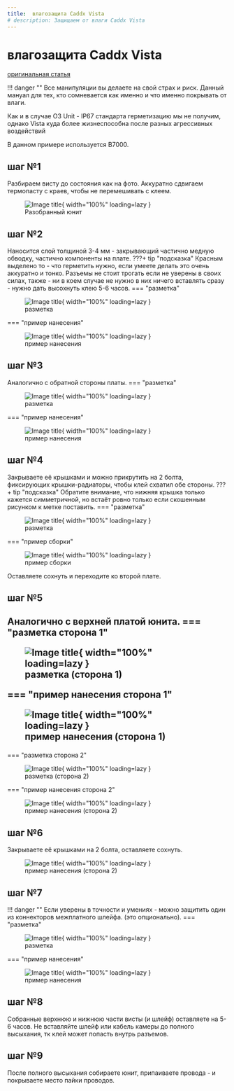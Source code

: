```yaml
---
title:  влагозащита Caddx Vista
# description: Защищаем от влаги Caddx Vista
---
```

# влагозащита Caddx Vista

<a href="https://t.me/shtarkfpv/123" target="_blank">оригинальная статья</a>

!!! danger ""
    Все манипуляции вы делаете на свой страх и риск. Данный мануал для тех, кто сомневается как именно и что именно покрывать от влаги.

Как и в случае О3 Unit - IP67 стандарта герметизацию мы не получим, однако Vista куда более жизнеспособна после разных агрессивных воздействий

В данном примере используется B7000.

## шаг №1 

Разбираем висту до состояния как на фото. Аккуратно сдвигаем термопасту с краев, чтобы не перемешивать с клеем.
    <figure markdown="span">
    ![Image title](./images/IMG_20230525_202156.jpg){ width="100%" loading=lazy }
    <figcaption>Разобранный юнит</figcaption>
    </figure>

## шаг №2

Наносится слой толщиной 3-4 мм - закрывающий частично медную обводку, частично компоненты на плате. 
???+ tip "подсказка"
    Красным выделено то - что герметить нужно, если умеете делать это очень аккуратно и тонко. Разъемы не стоит трогать если не уверены в своих силах, также - ни в коем случае не нужно в них ничего вставлять сразу - нужно дать высохнуть клею 5-6 часов.
=== "разметка"
    <figure markdown="span">
        ![Image title](./images/IMG_20230525_201913_mark.jpg){ width="100%" loading=lazy }
        <figcaption>разметка</figcaption>
    </figure>
=== "пример нанесения"
    <figure markdown="span">
        ![Image title](./images/IMG_20230525_204306.jpg){ width="100%" loading=lazy }
        <figcaption>пример нанесения</figcaption>
    </figure>

## шаг №3

Аналогично с обратной стороны платы.
=== "разметка"
    <figure markdown="span">
        ![Image title](./images/IMG_20230525_201947_mark.jpg){ width="100%" loading=lazy }
        <figcaption>разметка</figcaption>
    </figure>
=== "пример нанесения"
    <figure markdown="span">
        ![Image title](./images/IMG_20230525_204112.jpg){ width="100%" loading=lazy }
        <figcaption>пример нанесения</figcaption>
    </figure>

## шаг №4

Закрываете её крышками и можно прикрутить на 2 болта, фиксирующих крышки-радиаторы, чтобы клей схватил обе стороны.
???+ tip "подсказка"
    Обратите внимание, что нижняя крышка только кажется симметричной, но встаёт ровно только если скошенным рисунком к метке поставить.
=== "разметка"    
    <figure markdown="span">
        ![Image title](./images/IMG_20230525_202436_mark.jpg){ width="100%" loading=lazy }
        <figcaption>разметка</figcaption>
    </figure>
=== "пример сборки"  
    <figure markdown="span">
        ![Image title](./images/IMG_20230525_204516.jpg){ width="100%" loading=lazy }
        <figcaption>пример сборки</figcaption>
    </figure>
Оставляете сохнуть и переходите ко второй плате.

## шаг №5

Аналогично с верхней платой юнита.
=== "разметка сторона 1"    
    <figure markdown="span">
        ![Image title](./images/IMG_20230525_202108_mark.jpg){ width="100%" loading=lazy }
        <figcaption>разметка (сторона 1)</figcaption>
    </figure>
=== "пример нанесения сторона 1"
    <figure markdown="span">
        ![Image title](./images/IMG_20230525_204436.jpg){ width="100%" loading=lazy }
        <figcaption>пример нанесения (сторона 1) </figcaption>
    </figure>
---
=== "разметка сторона 2"   
    <figure markdown="span">
        ![Image title](./images/IMG_20230525_202037_mark.jpg){ width="100%" loading=lazy }
        <figcaption>разметка (сторона 2)</figcaption>
    </figure>
=== "пример нанесения сторона 2"
    <figure markdown="span">
        ![Image title](./images/IMG_20230525_204412.jpg){ width="100%" loading=lazy }
        <figcaption>пример нанесения (сторона 2) </figcaption>
    </figure>

## шаг №6

Закрываете её крышками на 2 болта, оставляете сохнуть. 
    <figure markdown="span">
        ![Image title](./images/IMG_20230525_204516_2.jpg){ width="100%" loading=lazy }
        <figcaption>пример нанесения (сторона 2) </figcaption>
    </figure>

## шаг №7

!!! danger "" 
    Если уверены в точности и умениях - можно защитить один из коннекторов межплатного шлейфа. (это опционально).
=== "разметка" 
    <figure markdown="span">
        ![Image title](./images/IMG_20230525_201826_mark.jpg){ width="100%" loading=lazy }
        <figcaption>разметка</figcaption>
    </figure>
=== "пример нанесения"
    <figure markdown="span">
        ![Image title](./images/IMG_20230525_204330.jpg){ width="100%" loading=lazy }
        <figcaption>пример нанесения</figcaption>
    </figure>

## шаг №8

Собранные верхнюю и нижнюю части висты (и шлейф) оставляете на 5-6 часов. Не вставляйте шлейф или кабель камеры до полного высыхания, тк клей может попасть внутрь разъемов.

## шаг №9

После полного высыхания собираете юнит, припаиваете провода - и покрываете место пайки проводов.